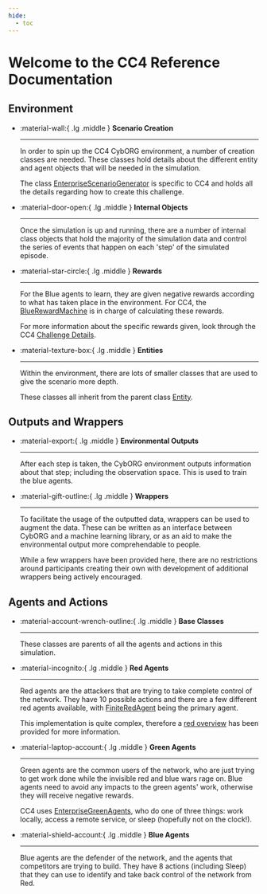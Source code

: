 ```yaml
---
hide:
  - toc
---
```


# Welcome to the CC4 Reference Documentation

## Environment

<div class="grid cards" markdown>

-   :material-wall:{ .lg .middle } __Scenario Creation__

    ---

    In order to spin up the CC4 CybORG environment, a number of creation classes are needed. These classes hold details about the different entity and agent objects that will be needed in the simulation.
    
    The class [EnterpriseScenarioGenerator](environment/scenario_creation/enterprise_scenario_generator.md) is specific to CC4 and holds all the details regarding how to create this challenge.


-   :material-door-open:{ .lg .middle } __Internal Objects__

    ---

    Once the simulation is up and running, there are a number of internal class objects that hold the majority of the simulation data and control the series of events that happen on each 'step' of the simulated episode.


-   :material-star-circle:{ .lg .middle } __Rewards__

    ---

    For the Blue agents to learn, they are given negative rewards according to what has taken place in the environment. For CC4, the [BlueRewardMachine](environment/outputs_and_rewards/blue_reward_machine.md) is in charge of calculating these rewards. 

    For more information about the specific rewards given, look through the CC4 [Challenge Details](../README.md#rewards).

-   :material-texture-box:{ .lg .middle } __Entities__

    ---

    Within the environment, there are lots of smaller classes that are used to give the scenario more depth. 
    
    These classes all inherit from the parent class [Entity](hosts_and_networking/entity.md).

</div>

## Outputs and Wrappers

<div class="grid cards" markdown>

-   :material-export:{ .lg .middle } __Environmental Outputs__

    ---

    After each step is taken, the CybORG environment outputs information about that step; including the observation space. This is used to train the blue agents.

-   :material-gift-outline:{ .lg .middle } __Wrappers__

    ---

    To facilitate the usage of the outputted data, wrappers can be used to augment the data. These can be written as an interface between CybORG and a machine learning library, or as an aid to make the environmental output more comprehendable to people. 
    
    While a few wrappers have been provided here, there are no restrictions around participants creating their own with development of additional wrappers being actively encouraged.

</div>

## Agents and Actions

<div class="grid cards" markdown>

-   :material-account-wrench-outline:{ .lg .middle } __Base Classes__

    ---

    These classes are parents of all the agents and actions in this simulation.


-   :material-incognito:{ .lg .middle } __Red Agents__

    ---

    Red agents are the attackers that are trying to take complete control of the network.
    They have 10 possible actions and there are a few different red agents available, with [FiniteRedAgent](agents/FiniteStateRedAgent.md) being the primary agent.

    This implementation is quite complex, therefore a [red overview](agents/red_overview.md) has been provided for more information.


-   :material-laptop-account:{ .lg .middle } __Green Agents__

    ---

    Green agents are the common users of the network, who are just trying to get work done while the invisible red and blue wars rage on. Blue agents need to avoid any impacts to the green agents' work, otherwise they will receive negative rewards.

    CC4 uses [EnterpriseGreenAgents](agents/green_agents.md), who do one of three things: work locally, access a remote service, or sleep (hopefully not on the clock!).

-   :material-shield-account:{ .lg .middle } __Blue Agents__

    ---

    Blue agents are the defender of the network, and the agents that competitors are trying to build. They have 8 actions (including Sleep) that they can use to identify and take back control of the network from Red.

</div>